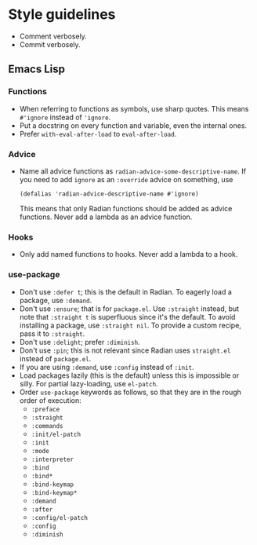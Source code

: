 # Style guidelines

* Comment verbosely.
* Commit verbosely.

## Emacs Lisp

### Functions

* When referring to functions as symbols, use sharp quotes. This means
  `#'ignore` instead of `'ignore`.
* Put a docstring on every function and variable, even the internal
  ones.
* Prefer `with-eval-after-load` to `eval-after-load`.

### Advice

* Name all advice functions as `radian-advice-some-descriptive-name`.
  If you need to add `ignore` as an `:override` advice on something,
  use

      (defalias 'radian-advice-descriptive-name #'ignore)

  This means that only Radian functions should be added as advice
  functions. Never add a lambda as an advice function.

### Hooks

* Only add named functions to hooks. Never add a lambda to a hook.

### use-package

* Don't use `:defer t`; this is the default in Radian. To eagerly load
  a package, use `:demand`.
* Don't use `:ensure`; that is for `package.el`. Use `:straight`
  instead, but note that `:straight t` is superfluous since it's the
  default. To avoid installing a package, use `:straight nil`. To
  provide a custom recipe, pass it to `:straight`.
* Don't use `:delight`; prefer `:diminish`.
* Don't use `:pin`; this is not relevant since Radian uses
  `straight.el` instead of `package.el`.
* If you are using `:demand`, use `:config` instead of `:init`.
* Load packages lazily (this is the default) unless this is impossible
  or silly. For partial lazy-loading, use `el-patch`.
* Order `use-package` keywords as follows, so that they are in the
  rough order of execution:
    * `:preface`
    * `:straight`
    * `:commands`
    * `:init/el-patch`
    * `:init`
    * `:mode`
    * `:interpreter`
    * `:bind`
    * `:bind*`
    * `:bind-keymap`
    * `:bind-keymap*`
    * `:demand`
    * `:after`
    * `:config/el-patch`
    * `:config`
    * `:diminish`
